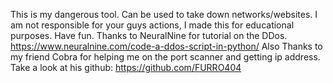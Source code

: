 This is my dangerous tool. Can be used to take down networks/websites. I am not responsible for your guys actions, I made this for educational purposes. Have fun. 
Thanks to NeuralNine for tutorial on the DDos. https://www.neuralnine.com/code-a-ddos-script-in-python/
Also Thanks to my friend Cobra for helping me on the port scanner and getting ip address. Take a look at his github: https://github.com/FURRO404
